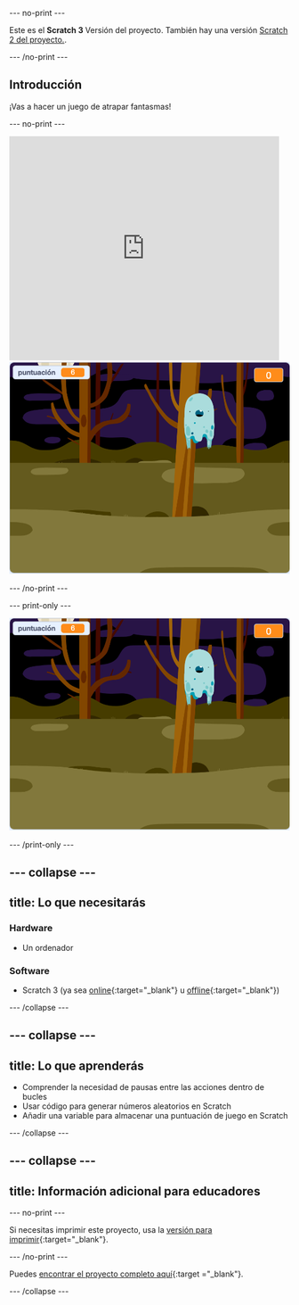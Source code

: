 --- no-print ---

Este es el **Scratch 3** Versión del proyecto. También hay una versión [Scratch 2 del proyecto.](https://projects.raspberrypi.org/es-ES/projects/ghostbusters-scratch2).

--- /no-print ---

## Introducción

¡Vas a hacer un juego de atrapar fantasmas!

--- no-print ---

<div class="scratch-preview">
  <iframe allowtransparency="true" width="485" height="402" src="https://scratch.mit.edu/projects/embed/350659517/?autostart=false" frameborder="0" scrolling="no"></iframe>
  <img src="images/showcase-static.png">
</div>

--- /no-print ---

--- print-only ---

![ejemplo](images/showcase-static.png)

--- /print-only ---

--- collapse ---
---
title: Lo que necesitarás
---

### Hardware

- Un ordenador

### Software

- Scratch 3 (ya sea [online](https://rpf.io/scratchon){:target="_blank"} u [offline](https://rpf.io/scratchoff){:target="_blank"})

--- /collapse ---

--- collapse ---
---
title: Lo que aprenderás
---

- Comprender la necesidad de pausas entre las acciones dentro de bucles
- Usar código para generar números aleatorios en Scratch
- Añadir una variable para almacenar una puntuación de juego en Scratch

--- /collapse ---

--- collapse ---
---
title: Información adicional para educadores
---

--- no-print ---

Si necesitas imprimir este proyecto, usa la [versión para imprimir](https://projects.raspberrypi.org/es-ES/projects/ghostbusters/print){:target="_blank"}.

--- /no-print ---

Puedes [encontrar el proyecto completo aquí](https://rpf.io/p/es-ES/ghostbusters-get){:target ="_blank"}.

--- /collapse ---